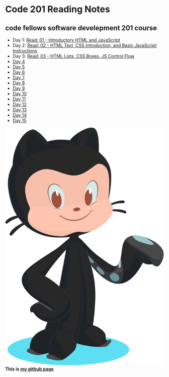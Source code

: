 # Code 201 Reading Notes

## code fellows software develepment 201 course

- Day 1: [Read: 01 - Introductory HTML and JavaScript](src/../class-01.md)  
- Day 2: [Read: 02 - HTML Text, CSS Introduction, and Basic JavaScript Instructions](src/../class-02.md)
- Day 3: [Read: 03 - HTML Lists, CSS Boxes, JS Control Flow](src/../class-03.md)  
- [Day 4](src/../class-04.md)
- [Day 5](src/../class-05.md)
- [Day 6](src/../class-06.md)
- [Day 7](src/../class-07.md)
- [Day 8](src/../class-08.md)
- [Day 9](src/../class-09.md)
- [Day 10](src/../class-10.md)
- [Day 11](src/../class-11.md)
- [Day 12](src/../class-12.md)
- [Day 13](src/../class-13.md)
- [Day 14](src/../class-14.md)
- [Day 15](src/../class-15.md)
  
![alt text](src/../git.svg)
**This is [my github page](https://github.com/mvrk)**
